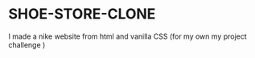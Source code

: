 # SHOE-STORE-CLONE
I made a nike website from html and vanilla CSS (for my own my project challenge )
